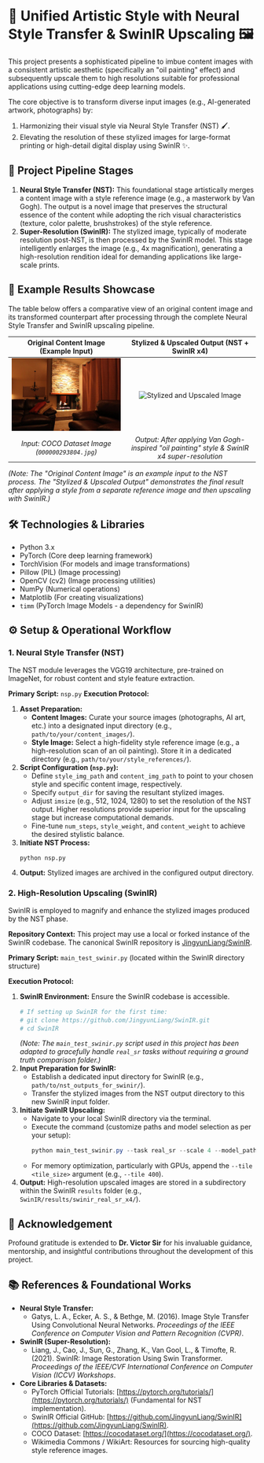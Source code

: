 # 🎨 Unified Artistic Style with Neural Style Transfer & SwinIR Upscaling 🖼️

This project presents a sophisticated pipeline to imbue content images with a consistent artistic aesthetic (specifically an "oil painting" effect) and subsequently upscale them to high resolutions suitable for professional applications using cutting-edge deep learning models.

The core objective is to transform diverse input images (e.g., AI-generated artwork, photographs) by:
1.  Harmonizing their visual style via Neural Style Transfer (NST) 🖌️.
2.  Elevating the resolution of these stylized images for large-format printing or high-detail digital display using SwinIR ✨.

## 🚀 Project Pipeline Stages

1.  **Neural Style Transfer (NST):** This foundational stage artistically merges a content image with a style reference image (e.g., a masterwork by Van Gogh). The output is a novel image that preserves the structural essence of the content while adopting the rich visual characteristics (texture, color palette, brushstrokes) of the style reference.
2.  **Super-Resolution (SwinIR):** The stylized image, typically of moderate resolution post-NST, is then processed by the SwinIR model. This stage intelligently enlarges the image (e.g., 4x magnification), generating a high-resolution rendition ideal for demanding applications like large-scale prints.

## 🌟 Example Results Showcase

The table below offers a comparative view of an original content image and its transformed counterpart after processing through the complete Neural Style Transfer and SwinIR upscaling pipeline.

| Original Content Image (Example Input)                                                     | Stylized & Upscaled Output (NST + SwinIR x4)                                                                   |
| :--------------------------------------------------------------------------------------: | :-----------------------------------------------------------------------------------------------------------------: |
| <img src="https://github.com/thilak-r/Image-upscaling-SwinIR/blob/main/000000293804.jpg?raw=true" alt="Original Content Image" width="400"/> | <img src="https://github.com/thilak-r/Image-upscaling-SwinIR/blob/main/input_img_SwinIR.png?raw=true" alt="Stylized and Upscaled Image" width="400"/> |
| *Input: COCO Dataset Image (`000000293804.jpg`)*                                         | *Output: After applying Van Gogh-inspired "oil painting" style & SwinIR x4 super-resolution*                         |

*(Note: The "Original Content Image" is an example input to the NST process. The "Stylized & Upscaled Output" demonstrates the final result after applying a style from a separate reference image and then upscaling with SwinIR.)*

## 🛠️ Technologies & Libraries

*   Python 3.x
*   PyTorch (Core deep learning framework)
*   TorchVision (For models and image transformations)
*   Pillow (PIL) (Image processing)
*   OpenCV (cv2) (Image processing utilities)
*   NumPy (Numerical operations)
*   Matplotlib (For creating visualizations)
*   `timm` (PyTorch Image Models - a dependency for SwinIR)

## ⚙️ Setup & Operational Workflow

### 1. Neural Style Transfer (NST)

The NST module leverages the VGG19 architecture, pre-trained on ImageNet, for robust content and style feature extraction.

**Primary Script:** `nsp.py` 
**Execution Protocol:**

1.  **Asset Preparation:**
    *   **Content Images:** Curate your source images (photographs, AI art, etc.) into a designated input directory (e.g., `path/to/your/content_images/`).
    *   **Style Image:** Select a high-fidelity style reference image (e.g., a high-resolution scan of an oil painting). Store it in a dedicated directory (e.g., `path/to/your/style_references/`).
2.  **Script Configuration (`nsp.py`):**
    *   Define `style_img_path` and `content_img_path` to point to your chosen style and specific content image, respectively.
    *   Specify `output_dir` for saving the resultant stylized images.
    *   Adjust `imsize` (e.g., 512, 1024, 1280) to set the resolution of the NST output. Higher resolutions provide superior input for the upscaling stage but increase computational demands.
    *   Fine-tune `num_steps`, `style_weight`, and `content_weight` to achieve the desired stylistic balance.
3.  **Initiate NST Process:**
    ```bash
    python nsp.py
    ```
4.  **Output:** Stylized images are archived in the configured output directory.

### 2. High-Resolution Upscaling (SwinIR)

SwinIR is employed to magnify and enhance the stylized images produced by the NST phase.

**Repository Context:** This project may use a local or forked instance of the SwinIR codebase. The canonical SwinIR repository is [JingyunLiang/SwinIR](https://github.com/JingyunLiang/SwinIR).

**Primary Script:** `main_test_swinir.py` (located within the SwinIR directory structure)

**Execution Protocol:**

1.  **SwinIR Environment:** Ensure the SwinIR codebase is accessible.
    ```bash
    # If setting up SwinIR for the first time:
    # git clone https://github.com/JingyunLiang/SwinIR.git
    # cd SwinIR
    ```
    *(Note: The `main_test_swinir.py` script used in this project has been adapted to gracefully handle `real_sr` tasks without requiring a ground truth comparison folder.)*
2.  **Input Preparation for SwinIR:**
    *   Establish a dedicated input directory for SwinIR (e.g., `path/to/nst_outputs_for_swinir/`).
    *   Transfer the stylized images from the NST output directory to this new SwinIR input folder.
3.  **Initiate SwinIR Upscaling:**
    *   Navigate to your local SwinIR directory via the terminal.
    *   Execute the command (customize paths and model selection as per your setup):
        ```powershell
        python main_test_swinir.py --task real_sr --scale 4 --model_path model_zoo/swinir/003_realSR_BSRGAN_DFO_s64w8_SwinIR-M_x4_GAN.pth --folder_lq "path/to/nst_outputs_for_swinir"
        ```
    *   For memory optimization, particularly with GPUs, append the `--tile <tile_size>` argument (e.g., `--tile 400`).
4.  **Output:** High-resolution upscaled images are stored in a subdirectory within the SwinIR `results` folder (e.g., `SwinIR/results/swinir_real_sr_x4/`).

## 🙏 Acknowledgement

Profound gratitude is extended to **Dr. Victor Sir** for his invaluable guidance, mentorship, and insightful contributions throughout the development of this project.

## 📚 References & Foundational Works

*   **Neural Style Transfer:**
    *   Gatys, L. A., Ecker, A. S., & Bethge, M. (2016). Image Style Transfer Using Convolutional Neural Networks. *Proceedings of the IEEE Conference on Computer Vision and Pattern Recognition (CVPR)*.
*   **SwinIR (Super-Resolution):**
    *   Liang, J., Cao, J., Sun, G., Zhang, K., Van Gool, L., & Timofte, R. (2021). SwinIR: Image Restoration Using Swin Transformer. *Proceedings of the IEEE/CVF International Conference on Computer Vision (ICCV) Workshops*.
*   **Core Libraries & Datasets:**
    *   PyTorch Official Tutorials: [https://pytorch.org/tutorials/](https://pytorch.org/tutorials/) (Fundamental for NST implementation).
    *   SwinIR Official GitHub: [https://github.com/JingyunLiang/SwinIR](https://github.com/JingyunLiang/SwinIR).
    *   COCO Dataset: [https://cocodataset.org/](https://cocodataset.org/).
    *   Wikimedia Commons / WikiArt: Resources for sourcing high-quality style reference images.
